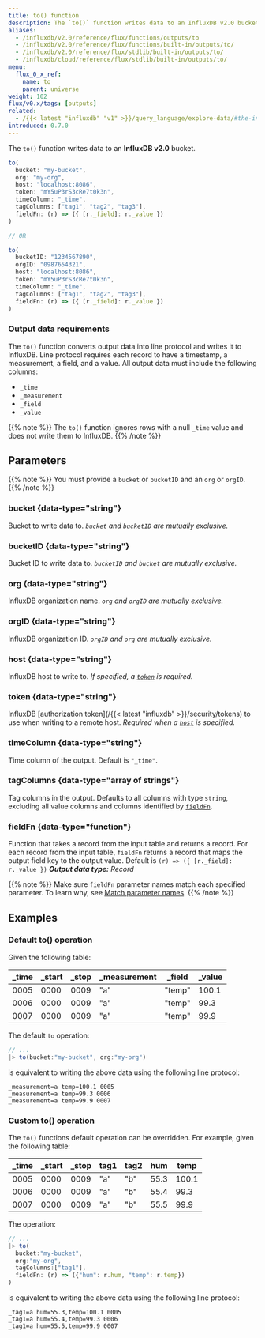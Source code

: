 ```yaml
---
title: to() function
description: The `to()` function writes data to an InfluxDB v2.0 bucket.
aliases:
  - /influxdb/v2.0/reference/flux/functions/outputs/to
  - /influxdb/v2.0/reference/flux/functions/built-in/outputs/to/
  - /influxdb/v2.0/reference/flux/stdlib/built-in/outputs/to/
  - /influxdb/cloud/reference/flux/stdlib/built-in/outputs/to/
menu:
  flux_0_x_ref:
    name: to
    parent: universe
weight: 102
flux/v0.x/tags: [outputs]
related:
  - /{{< latest "influxdb" "v1" >}}/query_language/explore-data/#the-into-clause, InfluxQL – SELECT INTO
introduced: 0.7.0
---
```


The `to()` function writes data to an **InfluxDB v2.0** bucket.

```js
to(
  bucket: "my-bucket",
  org: "my-org",
  host: "localhost:8086",
  token: "mY5uP3rS3cRe7t0k3n",
  timeColumn: "_time",
  tagColumns: ["tag1", "tag2", "tag3"],
  fieldFn: (r) => ({ [r._field]: r._value })
)

// OR

to(
  bucketID: "1234567890",
  orgID: "0987654321",
  host: "localhost:8086",
  token: "mY5uP3rS3cRe7t0k3n",
  timeColumn: "_time",
  tagColumns: ["tag1", "tag2", "tag3"],
  fieldFn: (r) => ({ [r._field]: r._value })
)
```

### Output data requirements
The `to()` function converts output data into line protocol and writes it to InfluxDB.
Line protocol requires each record to have a timestamp, a measurement, a field, and a value.
All output data must include the following columns:

- `_time`
- `_measurement`
- `_field`
- `_value`

{{% note %}}
The `to()` function ignores rows with a null `_time` value and does not write
them to InfluxDB.
{{% /note %}}

## Parameters

{{% note %}}
You must provide a `bucket` or `bucketID` and an `org` or `orgID`.
{{% /note %}}

### bucket {data-type="string"}
Bucket to write data to.
_`bucket` and `bucketID` are mutually exclusive._

### bucketID {data-type="string"}
Bucket ID to write data to.
_`bucketID` and `bucket` are mutually exclusive._

### org {data-type="string"}
InfluxDB organization name.
_`org` and `orgID` are mutually exclusive._

### orgID {data-type="string"}
InfluxDB organization ID.
_`orgID` and `org` are mutually exclusive._

### host {data-type="string"}
InfluxDB host to write to.
_If specified, a [`token`](#token) is required._

### token {data-type="string"}
InfluxDB [authorization token](/{{< latest "influxdb" >}}/security/tokens) to
use when writing to a remote host.
_Required when a [`host`](#host) is specified._

### timeColumn {data-type="string"}
Time column of the output.
Default is `"_time"`.

### tagColumns {data-type="array of strings"}
Tag columns in the output.
Defaults to all columns with type `string`, excluding all value columns and columns
identified by [`fieldFn`](#fieldfn).

### fieldFn {data-type="function"}
Function that takes a record from the input table and returns a record.
For each record from the input table, `fieldFn` returns a record that maps the
output field key to the output value.
Default is `(r) => ({ [r._field]: r._value })`
_**Output data type:** Record_

{{% note %}}
Make sure `fieldFn` parameter names match each specified parameter.
To learn why, see [Match parameter names](/flux/v0.x/spec/data-model/#match-parameter-names).
{{% /note %}}

## Examples

### Default to() operation

Given the following table:

| _time | _start | _stop | _measurement | _field | _value |
| ----- | ------ | ----- | ------------ | ------ | ------ |
| 0005  | 0000   | 0009  | "a"          | "temp" | 100.1  |
| 0006  | 0000   | 0009  | "a"          | "temp" | 99.3   |
| 0007  | 0000   | 0009  | "a"          | "temp" | 99.9   |

The default `to` operation:

```js
// ...
|> to(bucket:"my-bucket", org:"my-org")
```

is equivalent to writing the above data using the following line protocol:

```
_measurement=a temp=100.1 0005
_measurement=a temp=99.3 0006
_measurement=a temp=99.9 0007
```

### Custom to() operation

The `to()` functions default operation can be overridden. For example, given the following table:

| _time | _start | _stop | tag1 | tag2 | hum  | temp  |
| ----- | ------ | ----- | ---- | ---- | ---- | ----- |
| 0005  | 0000   | 0009  | "a"  | "b"  | 55.3 | 100.1 |
| 0006  | 0000   | 0009  | "a"  | "b"  | 55.4 | 99.3  |
| 0007  | 0000   | 0009  | "a"  | "b"  | 55.5 | 99.9  |

The operation:

```js
// ...
|> to(
  bucket:"my-bucket",
  org:"my-org",
  tagColumns:["tag1"],
  fieldFn: (r) => ({"hum": r.hum, "temp": r.temp})
)
```

is equivalent to writing the above data using the following line protocol:

```
_tag1=a hum=55.3,temp=100.1 0005
_tag1=a hum=55.4,temp=99.3 0006
_tag1=a hum=55.5,temp=99.9 0007
```
